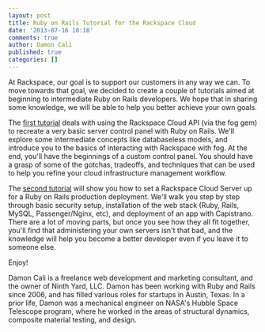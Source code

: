```yaml
---
layout: post
title: Ruby on Rails Tutorial for the Rackspace Cloud
date: '2013-07-16 10:18'
comments: true
author: Damon Cali
published: true
categories: []
---
```


At Rackspace, our goal is to support our customers in any way we can. To move towards that goal, we decided to create a couple of tutorials aimed at beginning to intermediate Ruby on Rails developers. We hope that in sharing some knowledge, we will be able to help you better achieve your own goals.

The [first tutorial](https://github.com/rackerlabs/rax_rails_tutorial) deals with using the Rackspace Cloud API (via the fog gem) to recreate a very basic server control panel with Ruby on Rails. We'll explore some intermediate concepts like databaseless models, and introduce you to the basics of interacting with Rackspace with fog. At the end, you'll have the beginnings of a custom control panel. You should have a grasp of some of the gotchas, tradeoffs, and techniques that can be used to help you refine your cloud infrastructure management workflow.

<!-- more -->

The [second tutorial](https://github.com/rackerlabs/rax_rails_tutorial/blob/master/server_tutorial.md) will show you how to set a Rackspace Cloud Server up for a Ruby on Rails production deployment. We'll walk you step by step through basic security setup, installation of the web stack (Ruby, Rails, MySQL, Passenger/Nginx, etc), and deployment of an app with Capistrano. There are a lot of moving parts, but once you see how they all fit together, you'll find that administering your own servers isn't that bad, and the knowledge will help you become a better developer even if you leave it to someone else.

Enjoy!

Damon Cali is a freelance web development and marketing consultant, and the owner of Ninth Yard, LLC. Damon has been working with Ruby and Rails since 2006, and has filled various roles for startups in Austin, Texas. In a prior life, Damon was a mechanical engineer on NASA's Hubble Space Telescope program, where he worked in the areas of structural dynamics, composite material testing, and design.


